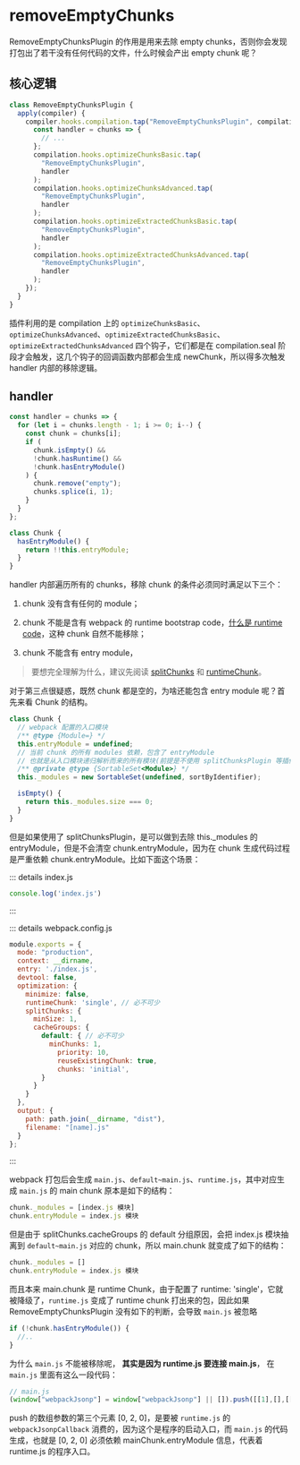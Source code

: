 # removeEmptyChunks

RemoveEmptyChunksPlugin 的作用是用来去除 empty chunks，否则你会发现打包出了若干没有任何代码的文件，什么时候会产出 empty chunk 呢？

## 核心逻辑

```js
class RemoveEmptyChunksPlugin {
  apply(compiler) {
    compiler.hooks.compilation.tap("RemoveEmptyChunksPlugin", compilation => {
      const handler = chunks => {
        // ...
      };
      compilation.hooks.optimizeChunksBasic.tap(
        "RemoveEmptyChunksPlugin",
        handler
      );
      compilation.hooks.optimizeChunksAdvanced.tap(
        "RemoveEmptyChunksPlugin",
        handler
      );
      compilation.hooks.optimizeExtractedChunksBasic.tap(
        "RemoveEmptyChunksPlugin",
        handler
      );
      compilation.hooks.optimizeExtractedChunksAdvanced.tap(
        "RemoveEmptyChunksPlugin",
        handler
      );
    });
  }
}
```

插件利用的是 compilation 上的 `optimizeChunksBasic`、`optimizeChunksAdvanced`、`optimizeExtractedChunksBasic`、`optimizeExtractedChunksAdvanced` 四个钩子，它们都是在 compilation.seal 阶段才会触发，这几个钩子的回调函数内部都会生成 newChunk，所以得多次触发 handler 内部的移除逻辑。

## handler

```js
const handler = chunks => {
  for (let i = chunks.length - 1; i >= 0; i--) {
    const chunk = chunks[i];
    if (
      chunk.isEmpty() &&
      !chunk.hasRuntime() &&
      !chunk.hasEntryModule()
    ) {
      chunk.remove("empty");
      chunks.splice(i, 1);
    }
  }
};

class Chunk {
  hasEntryModule() {
    return !!this.entryModule;
  }
}
```

handler 内部遍历所有的 chunks，移除 chunk 的条件必须同时满足以下三个：

1. chunk 没有含有任何的 module；

2. chunk 不能是含有 webpack 的 runtime bootstrap code，[什么是 runtime code](./runtimeChunk.md)，这种 chunk 自然不能移除；

3. chunk 不能含有 entry module，

> 要想完全理解为什么，建议先阅读 [splitChunks]('./splitChunks.md) 和 [runtimeChunk]('./runtimeChunk.md)。

对于第三点很疑惑，既然 chunk 都是空的，为啥还能包含 entry module 呢？首先来看 Chunk 的结构。

```js
class Chunk {
  // webpack 配置的入口模块
  /** @type {Module=} */
  this.entryModule = undefined;
  // 当前 chunk 的所有 modules 依赖，包含了 entryModule
  // 也就是从入口模块递归解析而来的所有模块(前提是不使用 splitChunksPlugin 等插件)
  /** @private @type {SortableSet<Module>} */
  this._modules = new SortableSet(undefined, sortByIdentifier);

  isEmpty() {
    return this._modules.size === 0;
  }
}
```

但是如果使用了 splitChunksPlugin，是可以做到去除 this._modules 的 entryModule，但是不会清空 chunk.entryModule，因为在 chunk 生成代码过程是严重依赖 chunk.entryModule。比如下面这个场景：

::: details index.js
```js
console.log('index.js')
```
:::

::: details webpack.config.js
```js
module.exports = {
  mode: "production",
  context: __dirname,
  entry: './index.js',
  devtool: false,
  optimization: {
    minimize: false,
    runtimeChunk: 'single', // 必不可少
    splitChunks: { 
      minSize: 1,
      cacheGroups: {
        default: { // 必不可少
          minChunks: 1,
            priority: 10,
            reuseExistingChunk: true,
            chunks: 'initial',
        }
      }
    }
  },
  output: {
    path: path.join(__dirname, "dist"),
    filename: "[name].js"
  }
};
```
:::

webpack 打包后会生成 `main.js`、`default~main.js`、`runtime.js`，其中对应生成 `main.js` 的 main chunk 原本是如下的结构：

```js
chunk._modules = [index.js 模块]
chunk.entryModule = index.js 模块
```

但是由于 splitChunks.cacheGroups 的 default 分组原因，会把 index.js 模块抽离到 `default~main.js` 对应的 chunk，所以 main.chunk 就变成了如下的结构：

```js
chunk._modules = []
chunk.entryModule = index.js 模块
```

而且本来 main.chunk 是 runtime Chunk，由于配置了 runtime: 'single'，它就被降级了，`runtime.js` 变成了 runtime chunk 打出来的包，因此如果 RemoveEmptyChunksPlugin 没有如下的判断，会导致 `main.js` 被忽略

```js
if (!chunk.hasEntryModule()) {
  //..
}
```

为什么 `main.js` 不能被移除呢，
**其实是因为 runtime.js 要连接 main.js**，
在 `main.js` 里面有这么一段代码：

```js
// main.js
(window["webpackJsonp"] = window["webpackJsonp"] || []).push([[1],[],[[0,2,0]]]);
```

push 的数组参数的第三个元素 [0, 2, 0]，是要被 `runtime.js` 的 `webpackJsonpCallback` 消费的，因为这个是程序的启动入口，而 `main.js` 的代码生成，也就是 [0, 2, 0] 必须依赖 mainChunk.entryModule 信息，代表着 runtime.js 的程序入口。